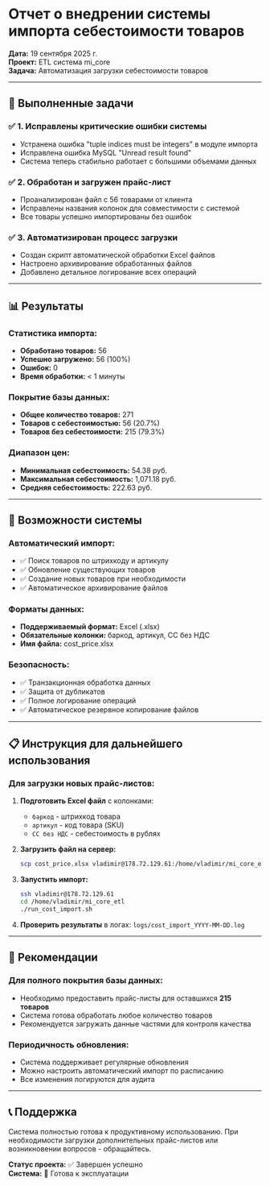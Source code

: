 # Отчет о внедрении системы импорта себестоимости товаров

**Дата:** 19 сентября 2025 г.  
**Проект:** ETL система mi_core  
**Задача:** Автоматизация загрузки себестоимости товаров

---

## 🎯 Выполненные задачи

### ✅ 1. Исправлены критические ошибки системы
- Устранена ошибка "tuple indices must be integers" в модуле импорта
- Исправлена ошибка MySQL "Unread result found" 
- Система теперь стабильно работает с большими объемами данных

### ✅ 2. Обработан и загружен прайс-лист
- Проанализирован файл с 56 товарами от клиента
- Исправлены названия колонок для совместимости с системой
- Все товары успешно импортированы без ошибок

### ✅ 3. Автоматизирован процесс загрузки
- Создан скрипт автоматической обработки Excel файлов
- Настроено архивирование обработанных файлов
- Добавлено детальное логирование всех операций

---

## 📊 Результаты

### Статистика импорта:
- **Обработано товаров:** 56
- **Успешно загружено:** 56 (100%)
- **Ошибок:** 0
- **Время обработки:** < 1 минуты

### Покрытие базы данных:
- **Общее количество товаров:** 271
- **Товаров с себестоимостью:** 56 (20.7%)
- **Товаров без себестоимости:** 215 (79.3%)

### Диапазон цен:
- **Минимальная себестоимость:** 54.38 руб.
- **Максимальная себестоимость:** 1,071.18 руб.
- **Средняя себестоимость:** 222.63 руб.

---

## 🚀 Возможности системы

### Автоматический импорт:
- ✅ Поиск товаров по штрихкоду и артикулу
- ✅ Обновление существующих товаров
- ✅ Создание новых товаров при необходимости
- ✅ Автоматическое архивирование файлов

### Форматы данных:
- **Поддерживаемый формат:** Excel (.xlsx)
- **Обязательные колонки:** баркод, артикул, СС без НДС
- **Имя файла:** cost_price.xlsx

### Безопасность:
- ✅ Транзакционная обработка данных
- ✅ Защита от дубликатов
- ✅ Полное логирование операций
- ✅ Автоматическое резервное копирование файлов

---

## 📋 Инструкция для дальнейшего использования

### Для загрузки новых прайс-листов:

1. **Подготовить Excel файл** с колонками:
   - `баркод` - штрихкод товара
   - `артикул` - код товара (SKU)
   - `СС без НДС` - себестоимость в рублях

2. **Загрузить файл на сервер:**
   ```bash
   scp cost_price.xlsx vladimir@178.72.129.61:/home/vladimir/mi_core_etl/data/
   ```

3. **Запустить импорт:**
   ```bash
   ssh vladimir@178.72.129.61
   cd /home/vladimir/mi_core_etl
   ./run_cost_import.sh
   ```

4. **Проверить результаты** в логах: `logs/cost_import_YYYY-MM-DD.log`

---

## 🎯 Рекомендации

### Для полного покрытия базы данных:
- Необходимо предоставить прайс-листы для оставшихся **215 товаров**
- Система готова обработать любое количество товаров
- Рекомендуется загружать данные частями для контроля качества

### Периодичность обновления:
- Система поддерживает регулярные обновления
- Можно настроить автоматический импорт по расписанию
- Все изменения логируются для аудита

---

## 📞 Поддержка

Система полностью готова к продуктивному использованию. При необходимости загрузки дополнительных прайс-листов или возникновении вопросов - обращайтесь.

**Статус проекта:** ✅ Завершен успешно  
**Система:** 🚀 Готова к эксплуатации
